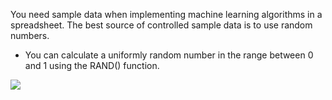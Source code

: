 
You need sample data when implementing machine learning algorithms in a spreadsheet. The
best source of controlled sample data is to use random numbers.

- You can calculate a uniformly random number in the range between 0 and 1 using the
RAND() function.

![](https://github.com/fenago/katacoda-scenarios/raw/master/master-machine-learning-algorithms/master-machine-learning-algorithms-00/04.JPG)
